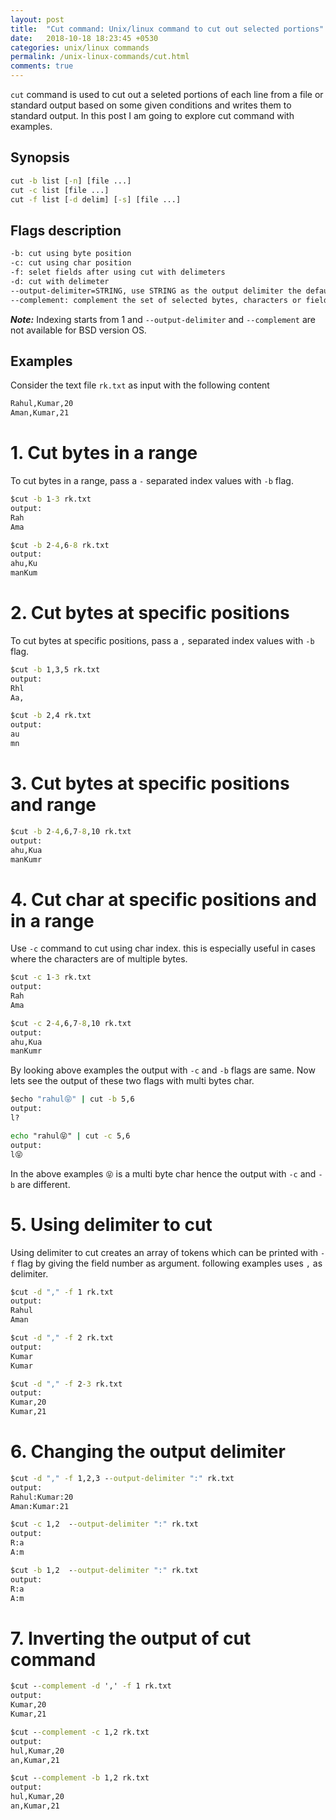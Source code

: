 ```yaml
---
layout: post
title:  "Cut command: Unix/linux command to cut out selected portions"
date:   2018-10-18 18:23:45 +0530
categories: unix/linux commands
permalink: /unix-linux-commands/cut.html
comments: true
---
```


`cut` command is used to cut out a seleted portions of each line from a file or standard output based on some given 
conditions and writes them to standard output. In this post I am going to explore cut command with examples.

## Synopsis
```cmd
cut -b list [-n] [file ...]
cut -c list [file ...]
cut -f list [-d delim] [-s] [file ...]
```

## Flags description
```cmd
-b: cut using byte position
-c: cut using char position
-f: selet fields after using cut with delimeters
-d: cut with delimeter
--output-delimiter=STRING, use STRING as the output delimiter the default is to use the input delimiter
--complement: complement the set of selected bytes, characters or fields
```
**_Note:_** Indexing starts from 1 and `--output-delimiter` and `--complement` are not available for BSD version OS.

## Examples
Consider the text file `rk.txt` as input with the following content

```cmd
Rahul,Kumar,20
Aman,Kumar,21
```
# 1. Cut bytes in a range
To cut bytes in a range, pass a `-` separated index values with `-b` flag.
```cmd
$cut -b 1-3 rk.txt
output:
Rah
Ama
```
```cmd
$cut -b 2-4,6-8 rk.txt
output:
ahu,Ku
manKum
```

# 2. Cut bytes at specific positions
To cut bytes at specific positions, pass a `,` separated index values with `-b` flag.
```cmd
$cut -b 1,3,5 rk.txt
output:
Rhl
Aa,
```
```cmd
$cut -b 2,4 rk.txt
output:
au
mn
```

# 3. Cut bytes at specific positions and range
```cmd
$cut -b 2-4,6,7-8,10 rk.txt
output:
ahu,Kua
manKumr
```

# 4. Cut char at specific positions and in a range
Use `-c` command to cut using char index. this is especially useful in cases where the characters are of multiple bytes.
```cmd
$cut -c 1-3 rk.txt
output:
Rah
Ama
```
```cmd
$cut -c 2-4,6,7-8,10 rk.txt
output:
ahu,Kua
manKumr
```
By looking above examples the output with `-c` and `-b` flags are same. Now lets see the output of these two flags with
multi bytes char.
```cmd
$echo "rahul😝" | cut -b 5,6
output:
l?
```
```cmd
echo "rahul😝" | cut -c 5,6
output:
l😝
```
In the above examples `😝` is a multi byte char hence the output with `-c` and `-b` are different.

# 5. Using delimiter to cut
Using delimiter to cut creates an array of tokens which can be printed with `-f` flag by giving the field number as
argument. following examples uses `,` as delimiter.

```cmd
$cut -d "," -f 1 rk.txt
output:
Rahul
Aman
```
```cmd
$cut -d "," -f 2 rk.txt
output:
Kumar
Kumar
```
```cmd
$cut -d "," -f 2-3 rk.txt
output:
Kumar,20
Kumar,21
```
# 6. Changing the output delimiter
```cmd
$cut -d "," -f 1,2,3 --output-delimiter ":" rk.txt
output:
Rahul:Kumar:20
Aman:Kumar:21
```
```cmd
$cut -c 1,2  --output-delimiter ":" rk.txt
output:
R:a
A:m
```
```cmd
$cut -b 1,2  --output-delimiter ":" rk.txt
output:
R:a
A:m
```
# 7. Inverting the output of cut command 
```cmd
$cut --complement -d ',' -f 1 rk.txt
output:
Kumar,20
Kumar,21
```
```cmd
$cut --complement -c 1,2 rk.txt
output:
hul,Kumar,20
an,Kumar,21
```
```cmd
$cut --complement -b 1,2 rk.txt
output:
hul,Kumar,20
an,Kumar,21
```



